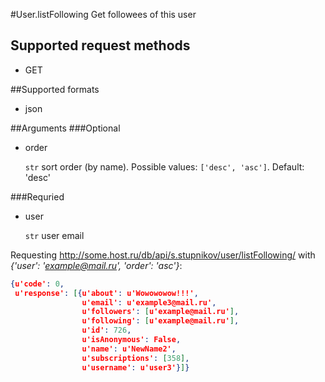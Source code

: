 #User.listFollowing
Get followees of this user

## Supported request methods 
* GET

##Supported formats
* json

##Arguments
###Optional
* order

   ```str``` sort order (by name). Possible values: ```['desc', 'asc']```. Default: 'desc'


###Requried
* user

   ```str``` user email


Requesting http://some.host.ru/db/api/s.stupnikov/user/listFollowing/ with _{'user': 'example@mail.ru', 'order': 'asc'}_:
```json
{u'code': 0,
 u'response': [{u'about': u'Wowowowow!!!',
                u'email': u'example3@mail.ru',
                u'followers': [u'example@mail.ru'],
                u'following': [u'example@mail.ru'],
                u'id': 726,
                u'isAnonymous': False,
                u'name': u'NewName2',
                u'subscriptions': [358],
                u'username': u'user3'}]}
```
